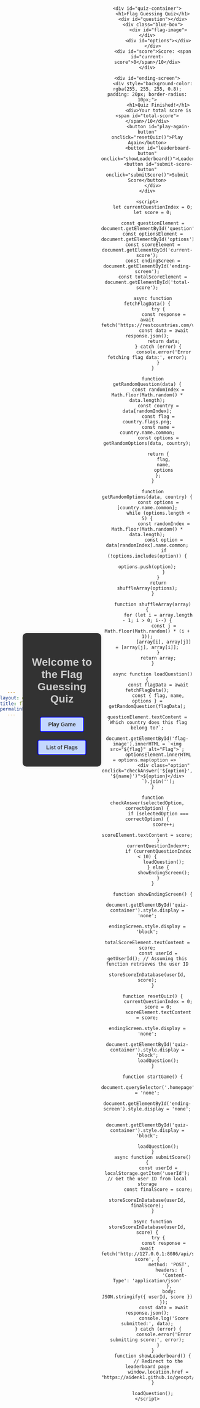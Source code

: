 ```yaml
---
layout: default
title: flag guessing
permalink: /guesstheflag
---
```

<html lang="en">
<head>
    <meta charset="UTF-8">
    <meta name="viewport" content="width=device-width, initial-scale=1.0">
    <title>Flag Guessing Quiz</title>
    <style>
        body {
            font-family: Arial, sans-serif;
            margin: 0;
            padding: 0;
            text-align: center;
            background-image: url('https://imagecache.jpl.nasa.gov/images/edu/images/imagerecords/57000/57723/globe_west_2048-640x350.jpg');
            background-size: cover;
            background-position: center;
            display: flex; 
            align-items: center; 
            justify-content: center; 
            height: 100vh; 
        }
        .homepage {
            max-width: 400px;
            padding: 20px;
            background-color: rgba(0, 0, 0, 0.8);
            border-radius: 10px;
            box-shadow: 0 0 10px rgba(0, 0, 0, 0.1);
            margin-bottom: 20px;
            color: #ccc;
        }
        .homepage h1 {
            color: #ccc;
            margin-bottom: 20px;
        }
        .button {
            display: inline-block;
            margin: 10px;
            padding: 10px 20px;
            background-color: #c3d7ff;
            border: 2px solid blue;
            border-radius: 5px;
            cursor: pointer;
            text-decoration: none;
            color: #333;
            font-weight: bold;
            transition: background-color 0.3s;
        }
        .button:hover {
            background-color: #b0c5f5;
        }
        #quiz-container {
            max-width: 600px;
            padding: 20px;
            background-color: rgba(0, 0, 0, 0.8);
            border-radius: 10px;
            box-shadow: 0 0 10px rgba(0, 0, 0, 0.1); 
            color: #ccc;
            display: none; /* initially hidden */
        }
        h1 {
            color: #ccc;
        }
        #question {
            font-size: 20px;
            margin-bottom: 20px;
        }
        .option {
            display: inline-block;
            margin: 5px;
            padding: 10px 20px;
            background-color: #c3d7ff; 
            border: 2px solid blue;
            cursor: pointer;
            color: #333;
        }
        .option:hover {
            background-color: #b0c5f5;
        }
        #score {
            margin-top: 20px;
            font-size: 18px;
            color: #ccc;
        }
        .blue-box {
            padding: 10px;
            margin-bottom: 20px;
            display: inline-block;
        }
        #ending-screen {
            display: none; 
            background-color: rgba(0, 0, 0, 0.8);
            padding: 20px;
            border-radius: 10px;
            max-width: 400px; 
            color: #000; /* Changed font color to black */
        }
        #ending-screen h1 {
            color: #000; /* Changed font color to black */
        }
    </style>
</head>
<body>
    <div class="homepage">
        <h1>Welcome to the Flag Guessing Quiz</h1>
        <a href="#" class="button" onclick="startGame()">Play Game</a>
        <a href="https://rayanesouuuu1234.github.io/cpt_frontend/2024/02/09/flaglist.html" class="button">List of Flags</a>
    </div>

    <div id="quiz-container">
        <h1>Flag Guessing Quiz</h1>
        <div id="question"></div>
        <div class="blue-box">
            <div id="flag-image"></div>
            <div id="options"></div>
        </div>
        <div id="score">Score: <span id="current-score">0</span>/10</div>
    </div>

    <div id="ending-screen">
        <div style="background-color: rgba(255, 255, 255, 0.8); padding: 20px; border-radius: 10px;">
            <h1>Quiz Finished!</h1>
            <div>Your total score is <span id="total-score"></span>/10</div>
            <button id="play-again-button" onclick="resetQuiz()">Play Again</button>
            <button id="leaderboard-button" onclick="showLeaderboard()">Leaderboard</button>
            <button id="submit-score-button" onclick="submitScore()">Submit Score</button>
        </div>
    </div>

    <script>
        let currentQuestionIndex = 0;
        let score = 0;

        const questionElement = document.getElementById('question');
        const optionsElement = document.getElementById('options');
        const scoreElement = document.getElementById('current-score');
        const endingScreen = document.getElementById('ending-screen');
        const totalScoreElement = document.getElementById('total-score');

        async function fetchFlagData() {
            try {
                const response = await fetch('https://restcountries.com/v3.1/all');
                const data = await response.json();
                return data;
            } catch (error) {
                console.error('Error fetching flag data:', error);
            }
        }

        function getRandomQuestion(data) {
            const randomIndex = Math.floor(Math.random() * data.length);
            const country = data[randomIndex];
            const flag = country.flags.png;
            const name = country.name.common;
            const options = getRandomOptions(data, country);

            return {
                flag,
                name,
                options
            };
        }

        function getRandomOptions(data, country) {
            const options = [country.name.common];
            while (options.length < 5) {
                const randomIndex = Math.floor(Math.random() * data.length);
                const option = data[randomIndex].name.common;
                if (!options.includes(option)) {
                    options.push(option);
                }
            }
            return shuffleArray(options);
        }

        function shuffleArray(array) {
            for (let i = array.length - 1; i > 0; i--) {
                const j = Math.floor(Math.random() * (i + 1));
                [array[i], array[j]] = [array[j], array[i]];
            }
            return array;
        }

        async function loadQuestion() {
            const flagData = await fetchFlagData();
            const { flag, name, options } = getRandomQuestion(flagData);
            questionElement.textContent = `Which country does this flag belong to?`;
            document.getElementById('flag-image').innerHTML = `<img src="${flag}" alt="Flag">`;
            optionsElement.innerHTML = options.map(option => `
                <div class="option" onclick="checkAnswer('${option}', '${name}')">${option}</div>
            `).join('');
        }

        function checkAnswer(selectedOption, correctOption) {
            if (selectedOption === correctOption) {
                score++;
                scoreElement.textContent = score;
            }
            currentQuestionIndex++;
            if (currentQuestionIndex < 10) {
                loadQuestion();
            } else {
                showEndingScreen();
            }
        }

        function showEndingScreen() {
            document.getElementById('quiz-container').style.display = 'none';
            endingScreen.style.display = 'block';
            totalScoreElement.textContent = score;
            const userId = getUserId(); // Assuming this function retrieves the user ID
            storeScoreInDatabase(userId, score);
        }

        function resetQuiz() {
            currentQuestionIndex = 0;
            score = 0;
            scoreElement.textContent = score;
            endingScreen.style.display = 'none';
            document.getElementById('quiz-container').style.display = 'block';
            loadQuestion();
        }

        function startGame() {
            document.querySelector('.homepage').style.display = 'none';
            document.getElementById('ending-screen').style.display = 'none';
        
            document.getElementById('quiz-container').style.display = 'block';
        
            loadQuestion();
        }
        async function submitScore() {
            const userId = localStorage.getItem('userId'); // Get the user ID from local storage
            const finalScore = score;
            storeScoreInDatabase(userId, finalScore);
        }

        async function storeScoreInDatabase(userId, score) {
            try {
                const response = await fetch('http://127.0.0.1:8086/api/submit-score', {
                    method: 'POST',
                    headers: {
                        'Content-Type': 'application/json'
                    },
                    body: JSON.stringify({ userId, score })
                });
                const data = await response.json();
                console.log('Score submitted:', data);
            } catch (error) {
                console.error('Error submitting score:', error);
            }
        }
        function showLeaderboard() {
            // Redirect to the leaderboard page
            window.location.href = "https://aidenk1.github.io/geocpt/flagleaderboard";
        }

        loadQuestion();
    </script>
</body>
</html>
